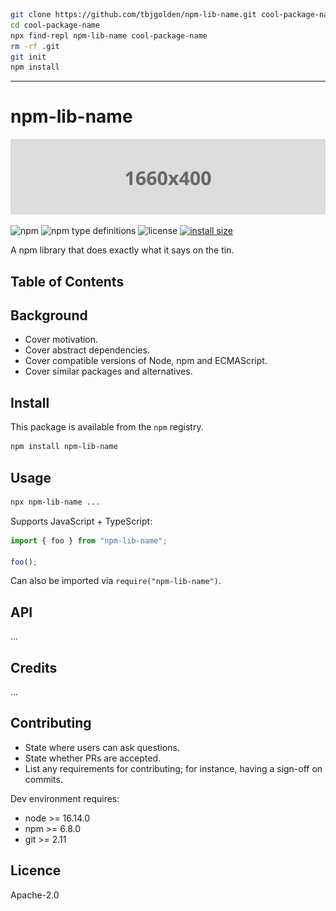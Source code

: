 ```sh
git clone https://github.com/tbjgolden/npm-lib-name.git cool-package-name
cd cool-package-name
npx find-repl npm-lib-name cool-package-name
rm -rf .git
git init
npm install
```

---

# npm-lib-name

![banner](banner.svg)

![npm](https://img.shields.io/npm/v/npm-lib-name)
![npm type definitions](https://img.shields.io/npm/types/npm-lib-name)
![license](https://img.shields.io/npm/l/npm-lib-name)
[![install size](https://packagephobia.com/badge?p=npm-lib-name)](https://packagephobia.com/result?p=npm-lib-name)

A npm library that does exactly what it says on the tin.

## Table of Contents

## Background

- Cover motivation.
- Cover abstract dependencies.
- Cover compatible versions of Node, npm and ECMAScript.
- Cover similar packages and alternatives.

## Install

This package is available from the `npm` registry.

```sh
npm install npm-lib-name
```

## Usage

```sh
npx npm-lib-name ...
```

Supports JavaScript + TypeScript:

```ts
import { foo } from "npm-lib-name";

foo();
```

Can also be imported via `require("npm-lib-name")`.

## API

...

## Credits

...

## Contributing

- State where users can ask questions.
- State whether PRs are accepted.
- List any requirements for contributing; for instance, having a sign-off on commits.

Dev environment requires:

- node >= 16.14.0
- npm >= 6.8.0
- git >= 2.11

## Licence

Apache-2.0
